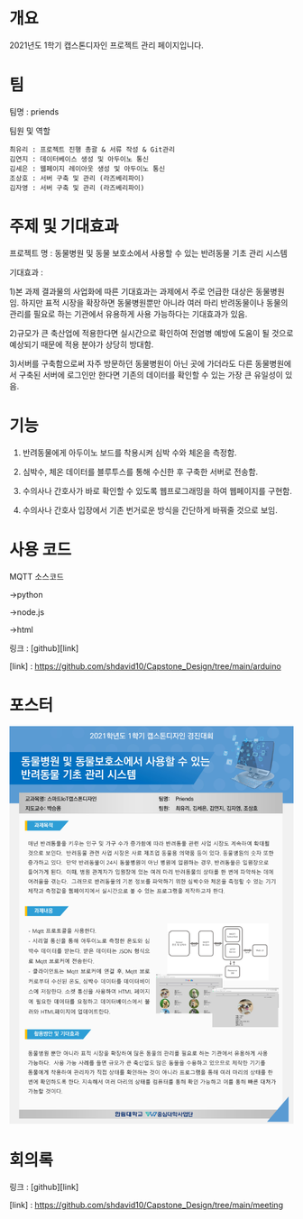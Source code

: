 # 개요
2021년도 1학기 캡스톤디자인 프로젝트 관리 페이지입니다.

# 팀   
  팀명 : priends
  
  팀원 및 역할
  
    최유리 : 프로젝트 진행 총괄 & 서류 작성 & Git관리
    김연지 : 데이터베이스 생성 및 아두이노 통신
    김세은 : 웹페이지 레이아웃 생성 및 아두이노 통신
    조상호 : 서버 구축 및 관리 (라즈베리파이)
    김자영 : 서버 구축 및 관리 (라즈베리파이)
    

# 주제 및 기대효과
  프로젝트 명 : 동물병원 및 동물 보호소에서 사용할 수 있는 반려동물 기초 관리 시스템
  
  기대효과 :
  
  1)본 과제 결과물의 사업화에 따른 기대효과는 과제에서 주로 언급한 대상은 동물병원임. 하지만 표적 시장을 확장하면 동물병원뿐만 아니라 여러 마리 반려동물이나 동물의 관리를 필요로 하는 기관에서 유용하게 사용 가능하다는 기대효과가 있음.
  
  2)규모가 큰 축산업에 적용한다면 실시간으로 확인하여 전염병 예방에 도움이 될 것으로 예상되기 때문에 적용 분야가 상당히 방대함.
  
  3)서버를 구축함으로써 자주 방문하던 동물병원이 아닌 곳에 가더라도 다른 동물병원에서 구축된 서버에 로그인만 한다면 기존의 데이터를 확인할 수 있는 가장 큰 유일성이 있음.
  
  
# 기능

  1) 반려동물에게 아두이노 보드를 착용시켜 심박 수와 체온을 측정함.

  2) 심박수, 체온 데이터를 블루투스를 통해 수신한 후 구축한 서버로 전송함.

  3) 수의사나 간호사가 바로 확인할 수 있도록 웹프로그래밍을 하여 웹페이지를 구현함. 

  4) 수의사나 간호사 입장에서 기존 번거로운 방식을 간단하게 바꿔줄 것으로 보임.


# 사용 코드

  MQTT 소스코드
  
  ->python
  
  ->node.js
  
  ->html
  
  링크 : [github][link]
  
  [link] : https://github.com/shdavid10/Capstone_Design/tree/main/arduino
  
# 포스터
![포스터 사진](0001.jpg)
  
# 회의록

링크 : [github][link]

[link] : https://github.com/shdavid10/Capstone_Design/tree/main/meeting
